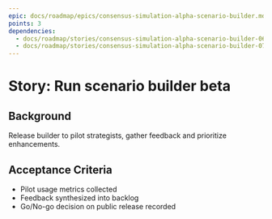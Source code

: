 ```yaml
---
epic: docs/roadmap/epics/consensus-simulation-alpha-scenario-builder.md
points: 3
dependencies:
  - docs/roadmap/stories/consensus-simulation-alpha-scenario-builder-06-comparison-view.md
  - docs/roadmap/stories/consensus-simulation-alpha-scenario-builder-07-collaboration.md
---
```

# Story: Run scenario builder beta

## Background
Release builder to pilot strategists, gather feedback and prioritize enhancements.

## Acceptance Criteria
- Pilot usage metrics collected
- Feedback synthesized into backlog
- Go/No-go decision on public release recorded
